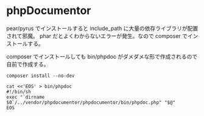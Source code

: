 # phpDocumentor

pear/pyrus でインストールすると include_path に大量の依存ライブラリが配置されて邪魔。
phar だとよくわからないエラーが発生。なので composer でインストールする。

composer でインストールしても bin/phpdoc がダメダメな形で作成されるので自前で作成する。

```
composer install --no-dev

cat <<'EOS' > bin/phpdoc
#!/bin/sh
exec "`dirname $0`/../vendor/phpdocumentor/phpdocumentor/bin/phpdoc.php" "$@"
EOS
```

